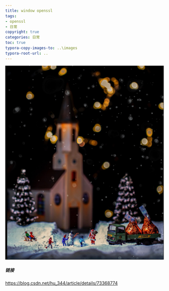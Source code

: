```yaml
---
title: window openssl 
tags: 
- openssl
- 日常
copyright: true
categories: 日常
toc: true
typora-copy-images-to: ..\images
typora-root-url: ..
---
```






![1578534779765](/images/1578534779765.png)

<!-- more -->

##### 链接

<https://blog.csdn.net/hu_344/article/details/73368774>